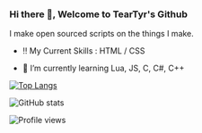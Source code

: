 ### Hi there 👋, Welcome to TearTyr's Github

I make open sourced scripts on the things I make.

- ‼️ My Current Skills : HTML / CSS 

- 🌱 I’m currently learning Lua, JS, C, C#, C++ 

[![Top Langs](https://github-readme-stats.vercel.app/api/top-langs/?username=TearTyr)](https://github.com/anuraghazra/github-readme-stats)

![GitHub stats](https://github-readme-stats.vercel.app/api?username=TearTyr&show_icons=true&count_private=true)  

![Profile views](https://gpvc.arturio.dev/TearTyr)  
